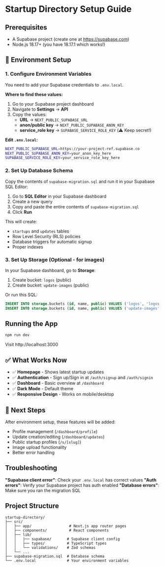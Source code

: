 # Startup Directory Setup Guide

## Prerequisites
- A Supabase project (create one at https://supabase.com)
- Node.js 18.17+ (you have 18.17.1 which works!)

## 🔧 Environment Setup

### 1. Configure Environment Variables

You need to add your Supabase credentials to `.env.local`. 

**Where to find these values:**
1. Go to your Supabase project dashboard
2. Navigate to **Settings** → **API**
3. Copy the values:
   - **URL** → `NEXT_PUBLIC_SUPABASE_URL`
   - **anon/public key** → `NEXT_PUBLIC_SUPABASE_ANON_KEY`
   - **service_role key** → `SUPABASE_SERVICE_ROLE_KEY` (⚠️ Keep secret!)

**Edit `.env.local`:**
```bash
NEXT_PUBLIC_SUPABASE_URL=https://your-project-ref.supabase.co
NEXT_PUBLIC_SUPABASE_ANON_KEY=your_anon_key_here
SUPABASE_SERVICE_ROLE_KEY=your_service_role_key_here
```

### 2. Set Up Database Schema

Copy the contents of `supabase-migration.sql` and run it in your Supabase SQL Editor:

1. Go to **SQL Editor** in your Supabase dashboard
2. Create a new query
3. Copy and paste the entire contents of `supabase-migration.sql`
4. Click **Run**

This will create:
- `startups` and `updates` tables
- Row Level Security (RLS) policies
- Database triggers for automatic signup
- Proper indexes

### 3. Set Up Storage (Optional - for images)

In your Supabase dashboard, go to **Storage**:

1. Create bucket: `logos` (public)
2. Create bucket: `update-images` (public)

Or run this SQL:
```sql
INSERT INTO storage.buckets (id, name, public) VALUES ('logos', 'logos', true);
INSERT INTO storage.buckets (id, name, public) VALUES ('update-images', 'update-images', true);
```

## Running the App

```bash
npm run dev
```

Visit http://localhost:3000

## ✅ What Works Now

- ✅ **Homepage** - Shows latest startup updates
- ✅ **Authentication** - Sign up/Sign in at `/auth/signup` and `/auth/signin`
- ✅ **Dashboard** - Basic overview at `/dashboard`
- ✅ **Dark Mode** - Default theme
- ✅ **Responsive Design** - Works on mobile/desktop

## 🔄 Next Steps

After environment setup, these features will be added:
- Profile management (`/dashboard/profile`)
- Update creation/editing (`/dashboard/updates`)
- Public startup profiles (`/s/[slug]`)
- Image upload functionality
- Better error handling

## Troubleshooting

**"Supabase client error"**: Check your `.env.local` has correct values
**"Auth errors"**: Verify your Supabase project has auth enabled
**"Database errors"**: Make sure you ran the migration SQL

## Project Structure

```
startup-directory/
├── src/
│   ├── app/                 # Next.js app router pages
│   ├── components/          # React components
│   ├── lib/
│   │   ├── supabase/       # Supabase client config
│   │   ├── types/          # TypeScript types
│   │   └── validations/    # Zod schemas
│   └── ...
├── supabase-migration.sql  # Database schema
└── .env.local              # Your environment variables
``` 
